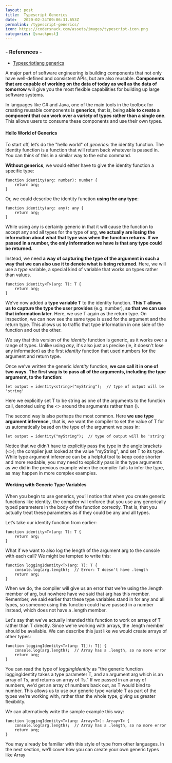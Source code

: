 ```yaml
---
layout: post
title:  Typescript Generics
date:   2020-02-24T09:06:31.653Z
permalink: /typescript-generics/
icon: https://codersnack.com/assets/images/typescript-icon.png
categories: [snackpost]
---
```


### - References -

- [Typescriptlang generics](https://www.typescriptlang.org/docs/handbook/generics.html)

A major part of software engineering is building components that not only have well-defined and consistent APIs, but are also reusable. **Components that are capable of working on the data of today as well as the data of tomorrow** will give you the most flexible capabilities for building up large software systems.

In languages like C# and Java, one of the main tools in the toolbox for creating reusable components is **generics**, that is, being **able to create a component that can work over a variety of types rather than a single one**. This allows users to consume these components and use their own types.

#### Hello World of Generics
To start off, let’s do the "hello world" of *generics*: the identity function. The identity function is a function that will return back whatever is passed in. You can think of this in a similar way to the echo command.

**Without generics**, we would either have to give the identity function a specific type:
```
function identity(arg: number): number {
    return arg;
}
```
Or, we could describe the identity function **using the any type**:

```
function identity(arg: any): any {
    return arg;
}
```
While using any is certainly generic in that it will cause the function to accept any and all types for the type of arg, **we actually are losing the information about what that type was when the function returns. If we passed in a number, the only information we have is that any type could be returned.**

Instead, we need **a way of capturing the type of the argument in such a way that we can also use it to denote what is being returned**. Here, we will use a *type* variable, a special kind of variable that works on types rather than values.

```
function identity<T>(arg: T): T {
    return arg;
}
```
We’ve now added a **type variable T** to the identity function. **This T allows us to capture the type the user provides** (e.g. number), **so that we can use that information later**. Here, we use T again as the return type. On inspection, we can now see the same type is used for the argument and the return type. This allows us to traffic that type information in one side of the function and out the other.

We say that this version of the *identity* function is generic, as it works over a range of types. Unlike using *any*, it's also just as precise (ie, it doesn't lose any information) as the first *identity* function that used numbers for the argument and return type.

Once we’ve written the generic *identity* function, **we can call it in one of two ways. The first way is to pass all of the arguments, including the type argument, to the function:**

```
let output = identity<string>("myString");  // type of output will be 'string'
```

Here we explicitly set T to be string as one of the arguments to the function call, denoted using the <> around the arguments rather than ().

The second way is also perhaps the most common. Here **we use type argument inference** , that is, we want the compiler to set the value of T for us automatically based on the type of the argument we pass in:

```
let output = identity("myString");  // type of output will be 'string'
```
Notice that we didn't have to explicitly pass the type in the angle brackets (<>); the compiler just looked at the value "myString", and set T to its type. While type argument inference can be a helpful tool to keep code shorter and more readable, you may need to explicitly pass in the type arguments as we did in the previous example when the compiler fails to infer the type, as may happen in more complex examples.

#### Working with Generic Type Variables
When you begin to use generics, you’ll notice that when you create generic functions like identity, the compiler will enforce that you use any generically typed parameters in the body of the function correctly. That is, that you actually treat these parameters as if they could be any and all types.

Let’s take our identity function from earlier:

```
function identity<T>(arg: T): T {
    return arg;
}
```
What if we want to also log the length of the argument arg to the console with each call? We might be tempted to write this:

```
function loggingIdentity<T>(arg: T): T {
    console.log(arg.length);  // Error: T doesn't have .length
    return arg;
}
```
When we do, the compiler will give us an error that we're using the .length member of arg, but nowhere have we said that arg has this member. Remember, we said earlier that these type variables stand in for any and all types, so someone using this function could have passed in a number instead, which does not have a .length member.

Let's say that we’ve actually intended this function to work on arrays of T rather than T directly. Since we're working with arrays, the .length member should be available. We can describe this just like we would create arrays of other types:

```
function loggingIdentity<T>(arg: T[]): T[] {
    console.log(arg.length);  // Array has a .length, so no more error
    return arg;
}
```

You can read the type of *loggingIdentity* as "the generic function loggingIdentity takes a type parameter T, and an argument arg which is an array of Ts, and returns an array of Ts." If we passed in an array of numbers, we'd get an array of numbers back out, as T would bind to number. This allows us to use our generic type variable T as part of the types we're working with, rather than the whole type, giving us greater flexibility.

We can alternatively write the sample example this way:

```
function loggingIdentity<T>(arg: Array<T>): Array<T> {
    console.log(arg.length);  // Array has a .length, so no more error
    return arg;
}
```

You may already be familiar with this style of type from other languages. In the next section, we’ll cover how you can create your own generic types like Array<T>
